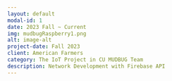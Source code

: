 ```yaml
---
layout: default
modal-id: 1
date: 2023 Fall ~ Current
img: mudbugRaspberry1.png
alt: image-alt
project-date: Fall 2023
client: American Farmers
category: The IoT Project in CU MUDBUG Team
description: Network Development with Firebase API
---
```


